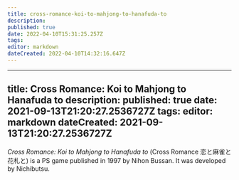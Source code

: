 ```yaml
---
title: cross-romance-koi-to-mahjong-to-hanafuda-to
description: 
published: true
date: 2022-04-10T15:31:25.257Z
tags: 
editor: markdown
dateCreated: 2022-04-10T14:32:16.647Z
---
```


---
title: Cross Romance: Koi to Mahjong to Hanafuda to
description: 
published: true
date: 2021-09-13T21:20:27.2536727Z 
tags: 
editor: markdown
dateCreated: 2021-09-13T21:20:27.2536727Z
---
_Cross Romance: Koi to Mahjong to Hanafuda to_ (<span lang='ja'>Cross Romance 恋と麻雀と花札と</span>) is a PS game published in 1997 by Nihon Bussan.
It was developed by Nichibutsu.
